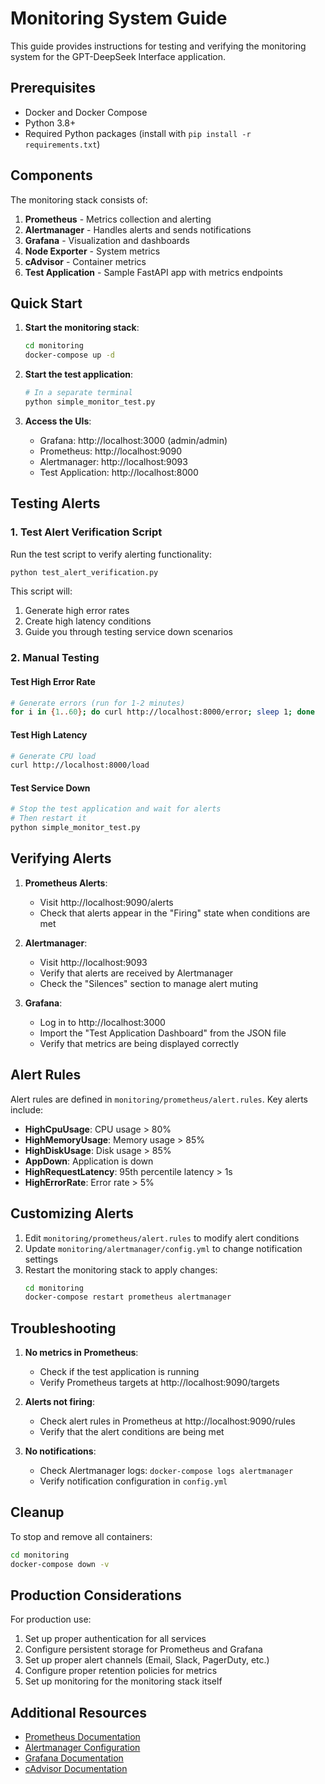 # Monitoring System Guide

This guide provides instructions for testing and verifying the monitoring system for the GPT-DeepSeek Interface application.

## Prerequisites

- Docker and Docker Compose
- Python 3.8+
- Required Python packages (install with `pip install -r requirements.txt`)

## Components

The monitoring stack consists of:

1. **Prometheus** - Metrics collection and alerting
2. **Alertmanager** - Handles alerts and sends notifications
3. **Grafana** - Visualization and dashboards
4. **Node Exporter** - System metrics
5. **cAdvisor** - Container metrics
6. **Test Application** - Sample FastAPI app with metrics endpoints

## Quick Start

1. **Start the monitoring stack**:
   ```bash
   cd monitoring
   docker-compose up -d
   ```

2. **Start the test application**:
   ```bash
   # In a separate terminal
   python simple_monitor_test.py
   ```

3. **Access the UIs**:
   - Grafana: http://localhost:3000 (admin/admin)
   - Prometheus: http://localhost:9090
   - Alertmanager: http://localhost:9093
   - Test Application: http://localhost:8000

## Testing Alerts

### 1. Test Alert Verification Script

Run the test script to verify alerting functionality:

```bash
python test_alert_verification.py
```

This script will:
1. Generate high error rates
2. Create high latency conditions
3. Guide you through testing service down scenarios

### 2. Manual Testing

#### Test High Error Rate
```bash
# Generate errors (run for 1-2 minutes)
for i in {1..60}; do curl http://localhost:8000/error; sleep 1; done
```

#### Test High Latency
```bash
# Generate CPU load
curl http://localhost:8000/load
```

#### Test Service Down
```bash
# Stop the test application and wait for alerts
# Then restart it
python simple_monitor_test.py
```

## Verifying Alerts

1. **Prometheus Alerts**:
   - Visit http://localhost:9090/alerts
   - Check that alerts appear in the "Firing" state when conditions are met

2. **Alertmanager**:
   - Visit http://localhost:9093
   - Verify that alerts are received by Alertmanager
   - Check the "Silences" section to manage alert muting

3. **Grafana**:
   - Log in to http://localhost:3000
   - Import the "Test Application Dashboard" from the JSON file
   - Verify that metrics are being displayed correctly

## Alert Rules

Alert rules are defined in `monitoring/prometheus/alert.rules`. Key alerts include:

- **HighCpuUsage**: CPU usage > 80%
- **HighMemoryUsage**: Memory usage > 85%
- **HighDiskUsage**: Disk usage > 85%
- **AppDown**: Application is down
- **HighRequestLatency**: 95th percentile latency > 1s
- **HighErrorRate**: Error rate > 5%

## Customizing Alerts

1. Edit `monitoring/prometheus/alert.rules` to modify alert conditions
2. Update `monitoring/alertmanager/config.yml` to change notification settings
3. Restart the monitoring stack to apply changes:
   ```bash
   cd monitoring
   docker-compose restart prometheus alertmanager
   ```

## Troubleshooting

1. **No metrics in Prometheus**:
   - Check if the test application is running
   - Verify Prometheus targets at http://localhost:9090/targets

2. **Alerts not firing**:
   - Check alert rules in Prometheus at http://localhost:9090/rules
   - Verify that the alert conditions are being met

3. **No notifications**:
   - Check Alertmanager logs: `docker-compose logs alertmanager`
   - Verify notification configuration in `config.yml`

## Cleanup

To stop and remove all containers:

```bash
cd monitoring
docker-compose down -v
```

## Production Considerations

For production use:

1. Set up proper authentication for all services
2. Configure persistent storage for Prometheus and Grafana
3. Set up proper alert channels (Email, Slack, PagerDuty, etc.)
4. Configure proper retention policies for metrics
5. Set up monitoring for the monitoring stack itself

## Additional Resources

- [Prometheus Documentation](https://prometheus.io/docs/)
- [Alertmanager Configuration](https://prometheus.io/docs/alerting/latest/configuration/)
- [Grafana Documentation](https://grafana.com/docs/)
- [cAdvisor Documentation](https://github.com/google/cadvisor/)
